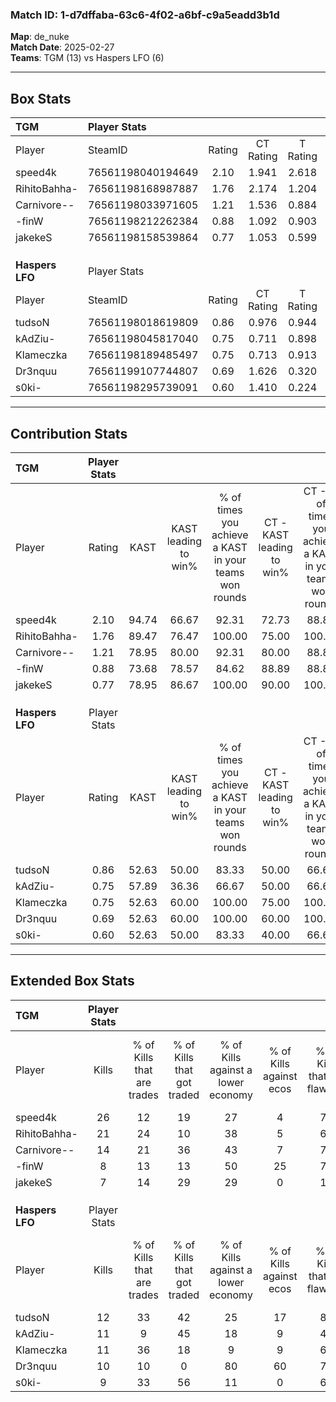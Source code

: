 ### Match ID: 1-d7dffaba-63c6-4f02-a6bf-c9a5eadd3b1d  
**Map**: de_nuke  
**Match Date**: 2025-02-27  
**Teams**: TGM (13) vs Haspers LFO (6)  

---  

## Box Stats  

| **TGM**         | Player Stats      |        |           |          |       |       |       |         |        |      |     |
| :- | :- | :-: | :-: | :-: | :-: | :-: | :-: | :-: | :-: | :-: | :-: |
| Player          | SteamID           | Rating | CT Rating | T Rating | KAST  |  ADR  | Kills | Assists | Deaths | K/D  | HS% |
| speed4k         | 76561198040194649 |  2.10  |   1.941   |  2.618   | 94.74 | 135.3 |  26   |    3    |   10   | 2.60 | 38  |
| RihitoBahha-    | 76561198168987887 |  1.76  |   2.174   |  1.204   | 89.47 | 105.1 |  21   |    1    |   9    | 2.33 | 52  |
| Carnivore--     | 76561198033971605 |  1.21  |   1.536   |  0.884   | 78.95 | 63.6  |  14   |    2    |   10   | 1.40 | 42  |
| -finW           | 76561198212262384 |  0.88  |   1.092   |  0.903   | 73.68 | 60.4  |   8   |    6    |   11   | 0.73 | 62  |
| jakekeS         | 76561198158539864 |  0.77  |   1.053   |  0.599   | 78.95 | 47.1  |   7   |    6    |   13   | 0.54 | 42  |
|                 |                   |        |           |          |       |       |       |         |        |      |     |
|                 |                   |        |           |          |       |       |       |         |        |      |     |
|                 |                   |        |           |          |       |       |       |         |        |      |     |
| **Haspers LFO** | Player Stats      |        |           |          |       |       |       |         |        |      |     |
| Player          | SteamID           | Rating | CT Rating | T Rating | KAST  |  ADR  | Kills | Assists | Deaths | K/D  | HS% |
| tudsoN          | 76561198018619809 |  0.86  |   0.976   |  0.944   | 52.63 | 77.7  |  12   |    2    |   14   | 0.86 | 50  |
| kAdZiu-         | 76561198045817040 |  0.75  |   0.711   |  0.898   | 57.89 | 72.6  |  11   |    1    |   17   | 0.65 | 72  |
| Klameczka       | 76561198189485497 |  0.75  |   0.713   |  0.913   | 52.63 | 64.7  |  11   |    4    |   15   | 0.73 | 27  |
| Dr3nquu         | 76561199107744807 |  0.69  |   1.626   |  0.320   | 52.63 | 52.8  |  10   |    2    |   14   | 0.71 | 70  |
| s0ki-           | 76561198295739091 |  0.60  |   1.410   |  0.224   | 52.63 | 59.5  |   9   |    1    |   16   | 0.56 | 44  |
---  

## Contribution Stats  

| **TGM**         | Player Stats |       |                      |                                                        |                           |                                                             |                          |                                                            |
| :- | :-: | :-: | :-: | :-: | :-: | :-: | :-: | :-: |
| Player          |    Rating    | KAST  | KAST leading to win% | % of times you achieve a KAST in your teams won rounds | CT - KAST leading to win% | CT - % of times you achieve a KAST in your teams won rounds | T - KAST leading to win% | T - % of times you achieve a KAST in your teams won rounds |
| speed4k         |     2.10     | 94.74 |        66.67         |                         92.31                          |           72.73           |                            88.89                            |          57.14           |                           100.00                           |
| RihitoBahha-    |     1.76     | 89.47 |        76.47         |                         100.00                         |           75.00           |                           100.00                            |          80.00           |                           100.00                           |
| Carnivore--     |     1.21     | 78.95 |        80.00         |                         92.31                          |           80.00           |                            88.89                            |          80.00           |                           100.00                           |
| -finW           |     0.88     | 73.68 |        78.57         |                         84.62                          |           88.89           |                            88.89                            |          60.00           |                           75.00                            |
| jakekeS         |     0.77     | 78.95 |        86.67         |                         100.00                         |           90.00           |                           100.00                            |          80.00           |                           100.00                           |
|                 |              |       |                      |                                                        |                           |                                                             |                          |                                                            |
|                 |              |       |                      |                                                        |                           |                                                             |                          |                                                            |
|                 |              |       |                      |                                                        |                           |                                                             |                          |                                                            |
| **Haspers LFO** | Player Stats |       |                      |                                                        |                           |                                                             |                          |                                                            |
| Player          |    Rating    | KAST  | KAST leading to win% | % of times you achieve a KAST in your teams won rounds | CT - KAST leading to win% | CT - % of times you achieve a KAST in your teams won rounds | T - KAST leading to win% | T - % of times you achieve a KAST in your teams won rounds |
| tudsoN          |     0.86     | 52.63 |        50.00         |                         83.33                          |           50.00           |                            66.67                            |          50.00           |                           100.00                           |
| kAdZiu-         |     0.75     | 57.89 |        36.36         |                         66.67                          |           50.00           |                            66.67                            |          28.57           |                           66.67                            |
| Klameczka       |     0.75     | 52.63 |        60.00         |                         100.00                         |           75.00           |                           100.00                            |          50.00           |                           100.00                           |
| Dr3nquu         |     0.69     | 52.63 |        60.00         |                         100.00                         |           60.00           |                           100.00                            |          60.00           |                           100.00                           |
| s0ki-           |     0.60     | 52.63 |        50.00         |                         83.33                          |           40.00           |                            66.67                            |          60.00           |                           100.00                           |
---  

## Extended Box Stats  

| **TGM**         | Player Stats |                            |                            |                                    |                         |                              |                                 |        |                             |                                     |                          |                               |                            |
| :- | :-: | :-: | :-: | :-: | :-: | :-: | :-: | :-: | :-: | :-: | :-: | :-: | :-: |
| Player          |    Kills     | % of Kills that are trades | % of Kills that got traded | % of Kills against a lower economy | % of Kills against ecos | % of Kills that are flawless | % of Kills that are close duels | Deaths | % of Deaths that get traded | % of Deaths against a lower economy | % of Deaths against ecos | % of Deaths that are flawless | % of Deaths that are close |
| speed4k         |      26      |             12             |             19             |                 27                 |            4            |              77              |                4                |   10   |             30              |                 10                  |            0             |              90               |             0              |
| RihitoBahha-    |      21      |             24             |             10             |                 38                 |            5            |              67              |               10                |   9    |             22              |                  0                  |            0             |              78               |             11             |
| Carnivore--     |      14      |             21             |             36             |                 43                 |            7            |              71              |               14                |   10   |             30              |                 10                  |            0             |              80               |             0              |
| -finW           |      8       |             13             |             13             |                 50                 |           25            |              75              |                0                |   11   |             45              |                  9                  |            0             |              27               |             0              |
| jakekeS         |      7       |             14             |             29             |                 29                 |            0            |              14              |                0                |   13   |             31              |                 23                  |            8             |              62               |             8              |
|                 |              |                            |                            |                                    |                         |                              |                                 |        |                             |                                     |                          |                               |                            |
|                 |              |                            |                            |                                    |                         |                              |                                 |        |                             |                                     |                          |                               |                            |
|                 |              |                            |                            |                                    |                         |                              |                                 |        |                             |                                     |                          |                               |                            |
| **Haspers LFO** | Player Stats |                            |                            |                                    |                         |                              |                                 |        |                             |                                     |                          |                               |                            |
| Player          |    Kills     | % of Kills that are trades | % of Kills that got traded | % of Kills against a lower economy | % of Kills against ecos | % of Kills that are flawless | % of Kills that are close duels | Deaths | % of Deaths that get traded | % of Deaths against a lower economy | % of Deaths against ecos | % of Deaths that are flawless | % of Deaths that are close |
| tudsoN          |      12      |             33             |             42             |                 25                 |           17            |              83              |                8                |   14   |             21              |                 14                  |            14            |              86               |             0              |
| kAdZiu-         |      11      |             9              |             45             |                 18                 |            9            |              45              |                0                |   17   |             18              |                  6                  |            0             |              71               |             6              |
| Klameczka       |      11      |             36             |             18             |                 9                  |            9            |              64              |                0                |   15   |             20              |                  7                  |            0             |              60               |             0              |
| Dr3nquu         |      10      |             10             |             0              |                 80                 |           60            |              70              |               10                |   14   |             29              |                  0                  |            0             |              57               |             21             |
| s0ki-           |      9       |             33             |             56             |                 11                 |            0            |              67              |                0                |   16   |             13              |                  6                  |            6             |              63               |             6              |
